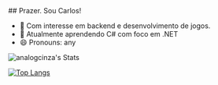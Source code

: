 <link rel="stylesheet" type='text/css' href="https://cdn.jsdelivr.net/gh/devicons/devicon@latest/devicon.min.css" />        
## Prazer. Sou Carlos!

- 🔭 Com interesse em backend e desenvolvimento de jogos.
- 🌱 Atualmente aprendendo C# com foco em .NET
- 😄 Pronouns: any

<div>
  
![analogcinza's Stats](https://github-readme-stats.vercel.app/api?username=analogcinza&theme=synthwave&show_icons=true&hide_border=true&count_private=true)

  <div>
    
  [![Top Langs](https://github-readme-stats.vercel.app/api/top-langs/?username=analogcinza&theme=synthwave&show_icons=true&hide_border=true)](https://github.com/anuraghazra/github-readme-stats)
  
  </div>
  <div>


    
  </div>
  
</div>
